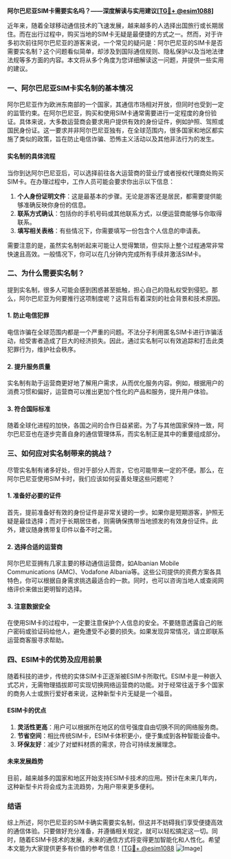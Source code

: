 **阿尔巴尼亚SIM卡需要实名吗？——深度解读与实用建议[[TG💪+ @esim1088](https://t.me/s/esim1088)]**

近年来，随着全球移动通信技术的飞速发展，越来越多的人选择出国旅行或长期居住。而在出行过程中，购买当地的SIM卡无疑是最便捷的方式之一。然而，对于许多初次前往阿尔巴尼亚的游客来说，一个常见的疑问是：阿尔巴尼亚的SIM卡是否需要实名制？这个问题看似简单，却涉及到国际通信规则、隐私保护以及当地法律法规等多方面的内容。本文将从多个角度为您详细解读这一问题，并提供一些实用的建议。

### 一、阿尔巴尼亚SIM卡实名制的基本情况

阿尔巴尼亚作为欧洲东南部的一个国家，其通信市场相对开放，但同时也受到一定的监管约束。在阿尔巴尼亚，购买和使用SIM卡通常需要进行一定程度的身份验证。具体来说，大多数运营商会要求用户提供有效的身份证件，例如护照、驾照或国民身份证。这一要求并非阿尔巴尼亚独有，在全球范围内，很多国家和地区都实施了类似的政策，旨在防止电信诈骗、恐怖主义活动以及其他非法行为的发生。

#### 实名制的具体流程

当你到达阿尔巴尼亚后，可以选择前往各大运营商的营业厅或者授权代理商处购买SIM卡。在办理过程中，工作人员可能会要求你出示以下信息：

1. **个人身份证明文件**：这是最基本的步骤。无论是游客还是居民，都需要提供能够准确反映你身份的信息。
2. **联系方式确认**：包括你的手机号码或其他联系方式，以便运营商能够与你取得联系。
3. **填写相关表格**：有些情况下，你需要填写一份包含个人信息的申请表。

需要注意的是，虽然实名制听起来可能让人觉得繁琐，但实际上整个过程通常非常快速且高效。一般情况下，你可以在几分钟内完成所有手续并激活SIM卡。

### 二、为什么需要实名制？

提到实名制，很多人可能会感到困惑甚至抵触，担心自己的隐私权受到侵犯。那么，阿尔巴尼亚为何要推行这项制度呢？这背后有着深刻的社会背景和技术原因。

#### 1. 防止电信犯罪

电信诈骗在全球范围内都是一个严重的问题。不法分子利用匿名SIM卡进行诈骗活动，给受害者造成了巨大的经济损失。因此，通过实名制可以有效追踪和打击此类犯罪行为，维护社会秩序。

#### 2. 提升服务质量

实名制有助于运营商更好地了解用户需求，从而优化服务内容。例如，根据用户的消费习惯和偏好，运营商可以推出更加个性化的产品和服务，提升用户体验。

#### 3. 符合国际标准

随着全球化进程的加快，各国之间的合作日益紧密。为了与其他国家保持一致，阿尔巴尼亚也在逐步完善自身的通信管理体系，而实名制正是其中的重要组成部分。

### 三、如何应对实名制带来的挑战？

尽管实名制有诸多好处，但对于部分人而言，它也可能带来一定的不便。那么，在阿尔巴尼亚使用SIM卡时，我们应该如何妥善处理这些问题呢？

#### 1. 准备好必要的证件

首先，提前准备好有效的身份证件是非常关键的一步。如果你是短期游客，护照无疑是最佳选择；而对于长期居住者，则需确保携带当地颁发的有效身份证件。此外，建议随身携带复印件以备不时之需。

#### 2. 选择合适的运营商

阿尔巴尼亚拥有几家主要的移动通信运营商，如Albanian Mobile Communications (AMC)、Vodafone Albania等。这些公司提供的资费方案各具特色，你可以根据自身需求挑选最适合的一款。同时，也可以咨询当地人或查阅网络评价来做出更明智的选择。

#### 3. 注意数据安全

在使用SIM卡的过程中，一定要注意保护个人信息的安全。不要随意透露自己的账户密码或验证码给他人，避免遭受不必要的损失。如果发现异常情况，请立即联系运营商客服寻求帮助。

### 四、ESIM卡的优势及应用前景

随着科技的进步，传统的实体SIM卡正逐渐被ESIM卡所取代。ESIM卡是一种嵌入式芯片，无需物理插拔即可实现切换网络运营商的功能。对于经常往返于多个国家的商务人士或旅行爱好者来说，这种新型卡片无疑是一个福音。

#### ESIM卡的优点

1. **灵活性更高**：用户可以根据所在地区的信号强度自由切换不同的网络服务商。
2. **节省空间**：相比传统SIM卡，ESIM卡体积更小，便于集成到各种智能设备中。
3. **环保友好**：减少了对塑料材质的需求，符合可持续发展理念。

#### 未来发展趋势

目前，越来越多的国家和地区开始支持ESIM卡技术的应用。预计在未来几年内，这种新型卡片将会成为主流趋势，为用户带来更多便利。

### 结语

综上所述，阿尔巴尼亚的SIM卡确实需要实名制，但这并不妨碍我们享受便捷高效的通信体验。只要做好充分准备，并遵循相关规定，就可以轻松搞定这一切。同时，随着ESIM卡技术的发展，未来的通信方式将变得更加智能化和人性化。希望本文能为大家提供更多有价值的参考信息！[[TG💪+ @esim1088](https://t.me/s/esim1088) ![Image](https://i.postimg.cc/4NQfJmqS/Snipaste-2025-05-13-00-14-12.png)]